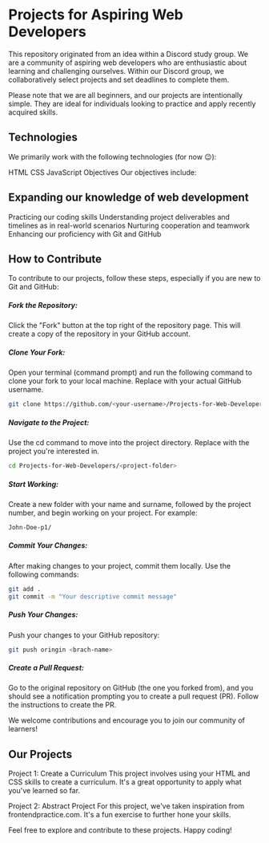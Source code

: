 <h1>Projects for Aspiring Web Developers</h1>
This repository originated from an idea within a Discord study group. We are a community of aspiring web developers who are enthusiastic about learning and challenging ourselves. Within our Discord group, we collaboratively select projects and set deadlines to complete them.

Please note that we are all beginners, and our projects are intentionally simple. They are ideal for individuals looking to practice and apply recently acquired skills.

<h2>Technologies</h2>
We primarily work with the following technologies (for now 😉):

HTML
CSS
JavaScript
Objectives
Our objectives include:

<h2>Expanding our knowledge of web development</h2>
Practicing our coding skills
Understanding project deliverables and timelines as in real-world scenarios
Nurturing cooperation and teamwork
Enhancing our proficiency with Git and GitHub

<h2>How to Contribute</h2>
To contribute to our projects, follow these steps, especially if you are new to Git and GitHub:

<h5>Fork the Repository:</h5> 
Click the "Fork" button at the top right of the repository page. This will create a copy of the repository in your GitHub account.

<h5>Clone Your Fork:</h5> 
Open your terminal (command prompt) and run the following command to clone your fork to your local machine. Replace <your-username> with your actual GitHub username.

```bash
git clone https://github.com/<your-username>/Projects-for-Web-Developers.git
```

<h5>Navigate to the Project:</h5> 
Use the cd command to move into the project directory. Replace <project-folder> with the project you're interested in.
  
```bash
cd Projects-for-Web-Developers/<project-folder>
```

<h5>Start Working:</h5> 
Create a new folder with your name and surname, followed by the project number, and begin working on your project. For example:

```bash
John-Doe-p1/
```

<h5>Commit Your Changes:</h5> 
After making changes to your project, commit them locally. Use the following commands:

```bash
git add .
git commit -m "Your descriptive commit message"
```

<h5>Push Your Changes:</h5>
Push your changes to your GitHub repository:

```bash
git push oringin <brach-name>
```
<h5>Create a Pull Request:</h5>
Go to the original repository on GitHub (the one you forked from), and you should see a notification prompting you to create a pull request (PR). Follow the instructions to create the PR.

<p> We welcome contributions and encourage you to join our community of learners!</p>

<h2>Our Projects</h2>
Project 1: Create a Curriculum
This project involves using your HTML and CSS skills to create a curriculum. It's a great opportunity to apply what you've learned so far.

Project 2: Abstract Project
For this project, we've taken inspiration from frontendpractice.com. It's a fun exercise to further hone your skills.

Feel free to explore and contribute to these projects. Happy coding!
